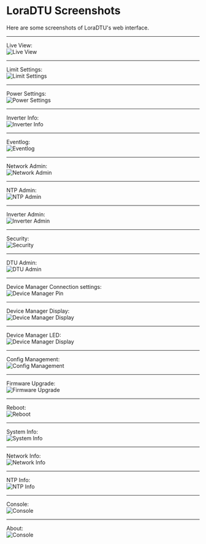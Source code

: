 # LoraDTU Screenshots

Here are some screenshots of LoraDTU's web interface.

***
Live View:  
![Live View](01_LiveView.jpg)

***
Limit Settings:  
![Limit Settings](15_LimitSettings.png)

***
Power Settings:  
![Power Settings](16_PowerSettings.png)

***
Inverter Info:  
![Inverter Info](17_InverterInfo.jpg)

***
Eventlog:  
![Eventlog](12_Eventlog.jpg)

***
Network Admin:  
![Network Admin](02_NetworkAdmin.jpg)

***
NTP Admin:  
![NTP Admin](03_NtpAdmin.jpg)

***
Inverter Admin:  
![Inverter Admin](05_InverterAdmin.jpg)

***
Security:  
![Security](22_Security.jpg)

***
DTU Admin:  
![DTU Admin](06_DtuAdmin.jpg)

***
Device Manager Connection settings:  
![Device Manager Pin](20_DeviceManager_Pin.jpg)

***
Device Manager Display:  
![Device Manager Display](21_DeviceManager_Display.jpg)

***
Device Manager LED:  
![Device Manager Display](DeviceManager_LED.jpg)

***
Config Management:  
![Config Management](14_ConfigManagement.jpg)

***
Firmware Upgrade:  
![Firmware Upgrade](07_FirmwareUpgrade.jpg)

***
Reboot:  
![Reboot](19_Reboot.jpg)

***
System Info:  
![System Info](11_SystemInfo.jpg)

***
Network Info:  
![Network Info](08_NetworkInfo.jpg)

***
NTP Info:  
![NTP Info](09_NtpInfo.jpg)

***
Console:  
![Console](18_Console.jpg)

***
About:  
![Console](About.jpg)

